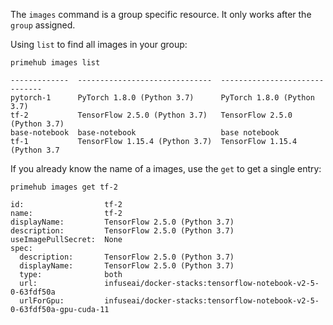 The `images` command is a group specific resource. It only works after the `group` assigned.

Using `list` to find all images in your group:

```
primehub images list
```

```name           displayName                     description
-------------  ------------------------------  ------------------------------
pytorch-1      PyTorch 1.8.0 (Python 3.7)      PyTorch 1.8.0 (Python 3.7)
tf-2           TensorFlow 2.5.0 (Python 3.7)   TensorFlow 2.5.0 (Python 3.7)
base-notebook  base-notebook                   base notebook
tf-1           TensorFlow 1.15.4 (Python 3.7)  TensorFlow 1.15.4 (Python 3.7
```

If you already know the name of a images, use the `get` to get a single entry:

```
primehub images get tf-2
```

```
id:                  tf-2
name:                tf-2
displayName:         TensorFlow 2.5.0 (Python 3.7)
description:         TensorFlow 2.5.0 (Python 3.7)
useImagePullSecret:  None
spec:
  description:       TensorFlow 2.5.0 (Python 3.7)
  displayName:       TensorFlow 2.5.0 (Python 3.7)
  type:              both
  url:               infuseai/docker-stacks:tensorflow-notebook-v2-5-0-63fdf50a
  urlForGpu:         infuseai/docker-stacks:tensorflow-notebook-v2-5-0-63fdf50a-gpu-cuda-11
```